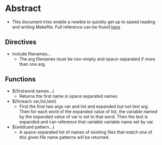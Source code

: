 # Abstract
- This document tries enable a newbie to quickly get up to speed reading and writing Makefile. Full reference can be found  [here](https://www.gnu.org/software/make/manual/html_node/)

## Directives
* include filenames…
    * The arg filenames must be non-empty and space-separated if more than one arg.

## Functions
* $(firstword names…)
    * Returns the first name in space separated names
* $(foreach var,list,text)
    * First the first two args var and list and expanded but not text arg. Then for each word of the expanded value of list, the variable named by the expanded value of var is set to that word. Then the text is expanded and can reference that variable variable name set by var.
* $(wildcard pattern…)
    * A space-separated list of names of existing files that match one of this given file name patterns will be returned.
